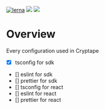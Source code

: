 [![lerna](https://img.shields.io/badge/maintained%20with-lerna-cc00ff.svg)](https://lernajs.io/)
[![](https://img.shields.io/npm/v/@ckb/sdk-ts-config.svg)](https://www.npmjs.com/package/@ckb/sdk-ts-config)
[![](https://img.shields.io/github/license/Keith-CY/cryptape-js-config.svg)](https://github.com/Keith-CY/cryptape-js-config.git)

# Overview

Every configuration used in Cryptape

- [x] tsconfig for sdk
- [] eslint for sdk
- [] prettier for sdk
- [] tsconfig for react
- [] eslint for react
- [] prettier for react
